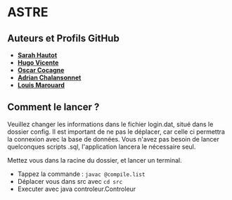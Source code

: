 # ASTRE

## Auteurs et Profils GitHub
  
- [**Sarah Hautot**       ](https://github.com/SarahHAUTOT)
- [**Hugo Vicente**       ](https://github.com/VicenteHugo)
- [**Oscar Cocagne**      ](https://github.com/OcsCgn)
- [**Adrian Chalansonnet**](https://github.com/FailureUsername)
- [**Louis Marouard**     ](https://github.com/Vermoud27)



## Comment le lancer ?

Veuillez changer les informations dans le fichier login.dat, situé dans le dossier config. 
Il est important de ne pas le déplacer, car celle ci permettra la connexion avec la base de données. Vous n'avez pas besoin de lancer quelconques scripts .sql, l'application lancera le nécessaire seul.

Mettez vous dans la racine du dossier, et lancer un terminal. 

- Tappez la commande : `javac @compile.list`
- Déplacer vous dans src avec `cd src`
- Executer avec java controleur.Controleur